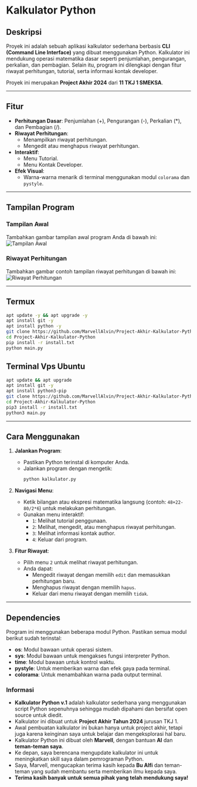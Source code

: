 # Kalkulator Python

## Deskripsi
Proyek ini adalah sebuah aplikasi kalkulator sederhana berbasis **CLI (Command Line Interface)** yang dibuat menggunakan Python. Kalkulator ini mendukung operasi matematika dasar seperti penjumlahan, pengurangan, perkalian, dan pembagian. Selain itu, program ini dilengkapi dengan fitur riwayat perhitungan, tutorial, serta informasi kontak developer.

Proyek ini merupakan **Project Akhir 2024** dari **11 TKJ 1 SMEKSA**.

---

## Fitur
- **Perhitungan Dasar**: Penjumlahan (+), Pengurangan (-), Perkalian (*), dan Pembagian (/).
- **Riwayat Perhitungan**:
  - Menampilkan riwayat perhitungan.
  - Mengedit atau menghapus riwayat perhitungan.
- **Interaktif**:
  - Menu Tutorial.
  - Menu Kontak Developer.
- **Efek Visual**:
  - Warna-warna menarik di terminal menggunakan modul `colorama` dan `pystyle`.

---

## Tampilan Program
### Tampilan Awal
Tambahkan gambar tampilan awal program Anda di bawah ini:  
![Tampilan Awal](path/to/image1.jpg)

### Riwayat Perhitungan
Tambahkan gambar contoh tampilan riwayat perhitungan di bawah ini:  
![Riwayat Perhitungan](path/to/image2.jpg)

---

## Termux
```bash
apt update -y && apt upgrade -y
apt install git -y
apt install python -y
git clone https://github.com/MarvellAlvin/Project-Akhir-Kalkulator-Python
cd Project-Akhir-Kalkulator-Python
pip install -r install.txt
python main.py
```

## Terminal Vps Ubuntu 
```bash
apt update && apt upgrade
apt install git -y
apt install python3-pip
git clone https://github.com/MarvellAlvin/Project-Akhir-Kalkulator-Python
cd Project-Akhir-Kalkulator-Python
pip3 install -r install.txt
python3 main.py
```

---

## Cara Menggunakan
1. **Jalankan Program**:
   - Pastikan Python terinstal di komputer Anda.
   - Jalankan program dengan mengetik:
     ```bash
     python kalkulator.py
     ```

2. **Navigasi Menu**:
   - Ketik bilangan atau ekspresi matematika langsung (contoh: `48+22-80/2*6`) untuk melakukan perhitungan.
   - Gunakan menu interaktif:
     - `1`: Melihat tutorial penggunaan.
     - `2`: Melihat, mengedit, atau menghapus riwayat perhitungan.
     - `3`: Melihat informasi kontak author.
     - `4`: Keluar dari program.

3. **Fitur Riwayat**:
   - Pilih menu `2` untuk melihat riwayat perhitungan.
   - Anda dapat:
     - Mengedit riwayat dengan memilih `edit` dan memasukkan perhitungan baru.
     - Menghapus riwayat dengan memilih `hapus`.
     - Keluar dari menu riwayat dengan memilih `tidak`.

---

## Dependencies
Program ini menggunakan beberapa modul Python. Pastikan semua modul berikut sudah terinstal:
- **os**: Modul bawaan untuk operasi sistem.
- **sys**: Modul bawaan untuk mengakses fungsi interpreter Python.
- **time**: Modul bawaan untuk kontrol waktu.
- **pystyle**: Untuk memberikan warna dan efek gaya pada terminal.
- **colorama**: Untuk menambahkan warna pada output terminal.

### Informasi
- **Kalkulator Python v.1** adalah kalkulator sederhana yang menggunakan script Python sepenuhnya sehingga mudah dipahami dan bersifat open source untuk diedit.  
- Kalkulator ini dibuat untuk **Project Akhir Tahun 2024** jurusan TKJ 1.  
- Awal pembuatan kalkulator ini bukan hanya untuk project akhir, tetapi juga karena keinginan saya untuk belajar dan mengeksplorasi hal baru.  
- Kalkulator Python ini dibuat oleh **Marvell**, dengan bantuan **AI** dan **teman-teman saya**.  
- Ke depan, saya berencana mengupdate kalkulator ini untuk meningkatkan skill saya dalam pemrograman Python.  
- Saya, Marvell, mengucapkan terima kasih kepada **Bu Alfi** dan teman-teman yang sudah membantu serta memberikan ilmu kepada saya.  
- **Terima kasih banyak untuk semua pihak yang telah mendukung saya!**  
